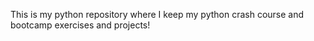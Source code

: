 This is my python repository where I keep my python crash course and bootcamp exercises and projects!
